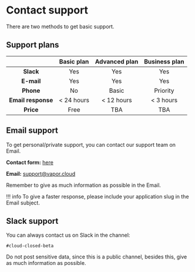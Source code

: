 # Contact support

There are two methods to get basic support.

## Support plans

|   | Basic plan | Advanced plan | Business plan |
|:-:|:----------:|:-------------:|:--------:|
| **Slack** | Yes | Yes | Yes |
| **E-mail** | Yes | Yes | Yes |
| **Phone** | No | Basic | Priority |
| **Email response** | < 24 hours | < 12 hours | < 3 hours |
| **Price** | Free | TBA | TBA |

## Email support

To get personal/private support, you can contact our support team on Email.

**Contact form:** [here](https://qutheory.freshdesk.com/support/tickets/new)

**Email:** support@vapor.cloud

Remember to give as much information as possible in the Email.

!!! info
    To give a faster response, please include your application slug in the Email subject.

## Slack support

You can always contact us on Slack in the channel:

`#cloud-closed-beta`

Do not post sensitive data, since this is a public channel, besides this, give as much information as possible.
